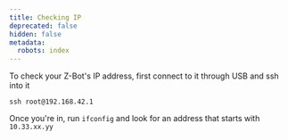 ```yaml
---
title: Checking IP
deprecated: false
hidden: false
metadata:
  robots: index
---
```

To check your Z-Bot's IP address, first connect to it through USB and ssh into it

```Text bash
ssh root@192.168.42.1
```

Once you're in, run `ifconfig` and look for an address that starts with `10.33.xx.yy`
